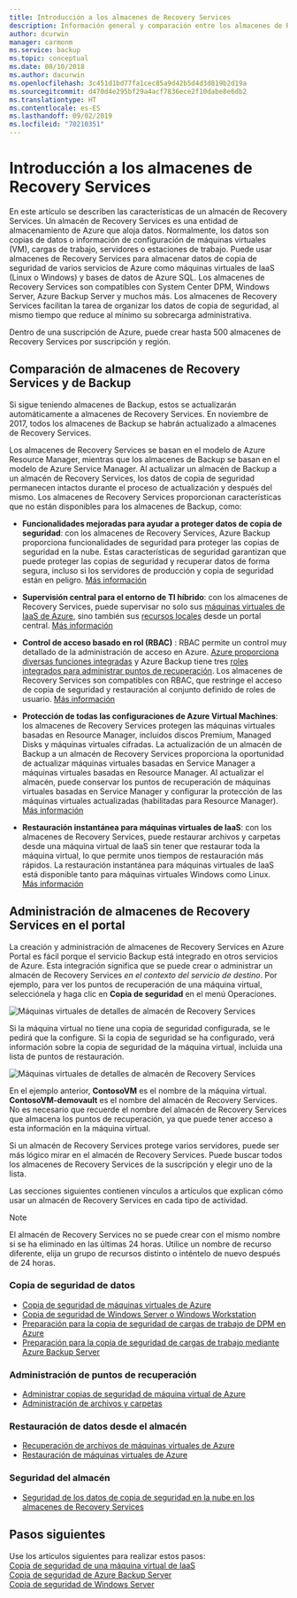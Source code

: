 ```yaml
---
title: Introducción a los almacenes de Recovery Services
description: Información general y comparación entre los almacenes de Recovery Services y los de Azure Backup.
author: dcurwin
manager: carmonm
ms.service: backup
ms.topic: conceptual
ms.date: 08/10/2018
ms.author: dacurwin
ms.openlocfilehash: 3c451d1bd77fa1cec85a9d42b5d4d3d819b2d19a
ms.sourcegitcommit: d470d4e295bf29a4acf7836ece2f10dabe8e6db2
ms.translationtype: HT
ms.contentlocale: es-ES
ms.lasthandoff: 09/02/2019
ms.locfileid: "70210351"
---
```

# <a name="recovery-services-vaults-overview"></a>Introducción a los almacenes de Recovery Services

En este artículo se describen las características de un almacén de Recovery Services. Un almacén de Recovery Services es una entidad de almacenamiento de Azure que aloja datos. Normalmente, los datos son copias de datos o información de configuración de máquinas virtuales (VM), cargas de trabajo, servidores o estaciones de trabajo. Puede usar almacenes de Recovery Services para almacenar datos de copia de seguridad de varios servicios de Azure como máquinas virtuales de IaaS (Linux o Windows) y bases de datos de Azure SQL. Los almacenes de Recovery Services son compatibles con System Center DPM, Windows Server, Azure Backup Server y muchos más. Los almacenes de Recovery Services facilitan la tarea de organizar los datos de copia de seguridad, al mismo tiempo que reduce al mínimo su sobrecarga administrativa.

Dentro de una suscripción de Azure, puede crear hasta 500 almacenes de Recovery Services por suscripción y región.

## <a name="comparing-recovery-services-vaults-and-backup-vaults"></a>Comparación de almacenes de Recovery Services y de Backup

Si sigue teniendo almacenes de Backup, estos se actualizarán automáticamente a almacenes de Recovery Services. En noviembre de 2017, todos los almacenes de Backup se habrán actualizado a almacenes de Recovery Services.

Los almacenes de Recovery Services se basan en el modelo de Azure Resource Manager, mientras que los almacenes de Backup se basan en el modelo de Azure Service Manager. Al actualizar un almacén de Backup a un almacén de Recovery Services, los datos de copia de seguridad permanecen intactos durante el proceso de actualización y después del mismo. Los almacenes de Recovery Services proporcionan características que no están disponibles para los almacenes de Backup, como:

- **Funcionalidades mejoradas para ayudar a proteger datos de copia de seguridad**: con los almacenes de Recovery Services, Azure Backup proporciona funcionalidades de seguridad para proteger las copias de seguridad en la nube. Estas características de seguridad garantizan que puede proteger las copias de seguridad y recuperar datos de forma segura, incluso si los servidores de producción y copia de seguridad están en peligro. [Más información](backup-azure-security-feature.md)

- **Supervisión central para el entorno de TI híbrido**: con los almacenes de Recovery Services, puede supervisar no solo sus [máquinas virtuales de IaaS de Azure](backup-azure-manage-vms.md), sino también sus [recursos locales](backup-azure-manage-windows-server.md#manage-backup-items) desde un portal central. [Más información](https://azure.microsoft.com/blog/alerting-and-monitoring-for-azure-backup)

- **Control de acceso basado en rol (RBAC)** : RBAC permite un control muy detallado de la administración de acceso en Azure. [Azure proporciona diversas funciones integradas](../role-based-access-control/built-in-roles.md) y Azure Backup tiene tres [roles integrados para administrar puntos de recuperación](backup-rbac-rs-vault.md). Los almacenes de Recovery Services son compatibles con RBAC, que restringe el acceso de copia de seguridad y restauración al conjunto definido de roles de usuario. [Más información](backup-rbac-rs-vault.md)

- **Protección de todas las configuraciones de Azure Virtual Machines**: los almacenes de Recovery Services protegen las máquinas virtuales basadas en Resource Manager, incluidos discos Premium, Managed Disks y máquinas virtuales cifradas. La actualización de un almacén de Backup a un almacén de Recovery Services proporciona la oportunidad de actualizar máquinas virtuales basadas en Service Manager a máquinas virtuales basadas en Resource Manager. Al actualizar el almacén, puede conservar los puntos de recuperación de máquinas virtuales basadas en Service Manager y configurar la protección de las máquinas virtuales actualizadas (habilitadas para Resource Manager). [Más información](https://azure.microsoft.com/blog/azure-backup-recovery-services-vault-ga)

- **Restauración instantánea para máquinas virtuales de IaaS**: con los almacenes de Recovery Services, puede restaurar archivos y carpetas desde una máquina virtual de IaaS sin tener que restaurar toda la máquina virtual, lo que permite unos tiempos de restauración más rápidos. La restauración instantánea para máquinas virtuales de IaaS está disponible tanto para máquinas virtuales Windows como Linux. [Más información](https://azure.microsoft.com/blog/instant-file-recovery-from-azure-linux-vm-backup-using-azure-backup-preview)

## <a name="managing-your-recovery-services-vaults-in-the-portal"></a>Administración de almacenes de Recovery Services en el portal
La creación y administración de almacenes de Recovery Services en Azure Portal es fácil porque el servicio Backup está integrado en otros servicios de Azure. Esta integración significa que se puede crear o administrar un almacén de Recovery Services *en el contexto del servicio de destino*. Por ejemplo, para ver los puntos de recuperación de una máquina virtual, selecciónela y haga clic en **Copia de seguridad** en el menú Operaciones.

![Máquinas virtuales de detalles de almacén de Recovery Services](./media/backup-azure-recovery-services-vault-overview/rs-vault-in-context-vm.png)

Si la máquina virtual no tiene una copia de seguridad configurada, se le pedirá que la configure. Si la copia de seguridad se ha configurado, verá información sobre la copia de seguridad de la máquina virtual, incluida una lista de puntos de restauración.  

![Máquinas virtuales de detalles de almacén de Recovery Services](./media/backup-azure-recovery-services-vault-overview/vm-recovery-point-list.png)

En el ejemplo anterior, **ContosoVM** es el nombre de la máquina virtual. **ContosoVM-demovault** es el nombre del almacén de Recovery Services. No es necesario que recuerde el nombre del almacén de Recovery Services que almacena los puntos de recuperación, ya que puede tener acceso a esta información en la máquina virtual.  

Si un almacén de Recovery Services protege varios servidores, puede ser más lógico mirar en el almacén de Recovery Services. Puede buscar todos los almacenes de Recovery Services de la suscripción y elegir uno de la lista.

Las secciones siguientes contienen vínculos a artículos que explican cómo usar un almacén de Recovery Services en cada tipo de actividad.

> [!NOTE]
> El almacén de Recovery Services no se puede crear con el mismo nombre si se ha eliminado en las últimas 24 horas. Utilice un nombre de recurso diferente, elija un grupo de recursos distinto o inténtelo de nuevo después de 24 horas.

### <a name="back-up-data"></a>Copia de seguridad de datos
- [Copia de seguridad de máquinas virtuales de Azure](backup-azure-vms-first-look-arm.md)
- [Copia de seguridad de Windows Server o Windows Workstation](backup-try-azure-backup-in-10-mins.md)
- [Preparación para la copia de seguridad de cargas de trabajo de DPM en Azure](backup-azure-dpm-introduction.md)
- [Preparación para la copia de seguridad de cargas de trabajo mediante Azure Backup Server](backup-azure-microsoft-azure-backup.md)

### <a name="manage-recovery-points"></a>Administración de puntos de recuperación
- [Administrar copias de seguridad de máquina virtual de Azure](backup-azure-manage-vms.md)
- [Administración de archivos y carpetas](backup-azure-manage-windows-server.md)

### <a name="restore-data-from-the-vault"></a>Restauración de datos desde el almacén
- [Recuperación de archivos de máquinas virtuales de Azure](backup-azure-restore-files-from-vm.md)
- [Restauración de máquinas virtuales de Azure](backup-azure-arm-restore-vms.md)

### <a name="secure-the-vault"></a>Seguridad del almacén
- [Seguridad de los datos de copia de seguridad en la nube en los almacenes de Recovery Services](backup-azure-security-feature.md)



## <a name="next-steps"></a>Pasos siguientes
Use los artículos siguientes para realizar estos pasos:</br>
[Copia de seguridad de una máquina virtual de IaaS](backup-azure-arm-vms-prepare.md)</br>
[Copia de seguridad de Azure Backup Server](backup-azure-microsoft-azure-backup.md)</br>
[Copia de seguridad de Windows Server](backup-configure-vault.md)
